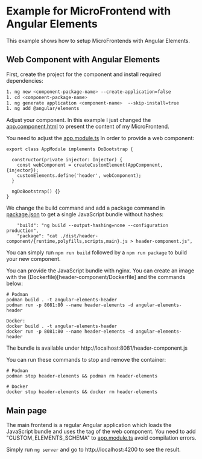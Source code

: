 # Example for MicroFrontend with Angular Elements

This example shows how to setup MicroFrontends with Angular Elements.

## Web Component with Angular Elements

First, create the project for the component and install required dependencies:

```bash
1. ng new <component-package-name> --create-application=false
1. cd <component-package-name>
1. ng generate application <component-name>  --skip-install=true
1. ng add @angular/elements
```

Adjust your component. In this example I just changed the [app.component.html](header-component/projects/header-component/src/app/app.component.html) to present the content of my MicroFrontend.

You need to adjust the [app.module.ts](header-component/projects/header-component/src/app/app.module.ts) In order to provide a web component:


```
export class AppModule implements DoBootstrap {

  constructor(private injector: Injector) {
    const webComponent = createCustomElement(AppComponent, {injector});
    customElements.define('header', webComponent);
  }

  ngDoBootstrap() {}
}
```

We change the build command and add a package command in [package.json](header-component/package.json) to get a single JavaScript bundle without hashes:

```
    "build": "ng build --output-hashing=none --configuration production",
    "package": "cat ./dist/header-component/{runtime,polyfills,scripts,main}.js > header-component.js",
```

You can simply run `npm run build` followed by a `npm run package` to build your new component. 

You can provide the JavaScript bundle with nginx. You can create an image with the (Dockerfile)[header-component/Dockerfile] and the commands below:

```
# Podman
podman build . -t angular-elements-header
podman run -p 8081:80 --name header-elements -d angular-elements-header

Docker:
docker build . -t angular-elements-header
docker run -p 8081:80 --name header-elements -d angular-elements-header
```

The bundle is available under http://localhost:8081/header-component.js

You can run these commands to stop and remove the container:
```
# Podman
podman stop header-elements && podman rm header-elements

# Docker
docker stop header-elements && docker rm header-elements
```

## Main page

The main frontend is a regular Angular application which loads the JavaScript bundle and uses the tag of the web component. You need to add "CUSTOM_ELEMENTS_SCHEMA" to [app.module.ts](main-app/src/app/app.module.ts)  avoid compilation errors.

Simply run `ng server` and go to http://localhost:4200 to see the result.
